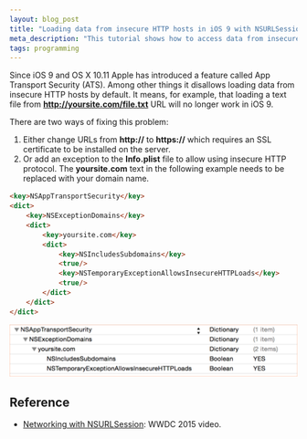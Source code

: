 ```yaml
---
layout: blog_post
title: "Loading data from insecure HTTP hosts in iOS 9 with NSURLSession"
meta_description: "This tutorial shows how to access data from insecure HTTP hosts in iOS 9 with NSURLSession."
tags: programming
---
```


Since iOS 9 and OS X 10.11 Apple has introduced a feature called App Transport Security (ATS). Among other things it disallows loading data from insecure HTTP hosts by default. It means, for example, that loading a text file from **http://yoursite.com/file.txt** URL will no longer work in iOS 9.

There are two ways of fixing this problem:

1. Either change URLs from **http://** to **https://** which requires an SSL certificate to be installed on the server.
2. Or add an exception to the **Info.plist** file to allow using insecure HTTP protocol. The **yoursite.com** text in the following example needs to be replaced with your domain name.

```html
<key>NSAppTransportSecurity</key>
<dict>
    <key>NSExceptionDomains</key>
    <dict>
        <key>yoursite.com</key>
        <dict>
            <key>NSIncludesSubdomains</key>
            <true/>
            <key>NSTemporaryExceptionAllowsInsecureHTTPLoads</key>
            <true/>
        </dict>
    </dict>
</dict>
```

![Loading data from insecure HTTP sources in iOS 9 with NSURLSession](/image/blog/2015-09-09-loading-data-from-non-secure-hosts-in-ios9-with-nsurlsession.png)

## Reference

* [Networking with NSURLSession](https://developer.apple.com/videos/play/wwdc2015-711/): WWDC 2015 video.